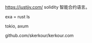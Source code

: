 https://justjjy.com/
solidity  智能合约语言。

exa = rust ls

tokio, axum

github.com/skerkour/kerkour.com

